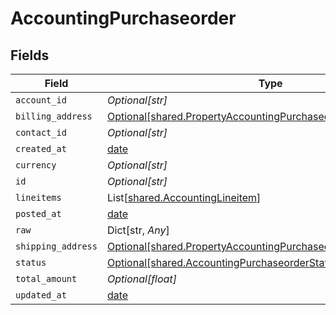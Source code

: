 # AccountingPurchaseorder


## Fields

| Field                                                                                                                                    | Type                                                                                                                                     | Required                                                                                                                                 | Description                                                                                                                              |
| ---------------------------------------------------------------------------------------------------------------------------------------- | ---------------------------------------------------------------------------------------------------------------------------------------- | ---------------------------------------------------------------------------------------------------------------------------------------- | ---------------------------------------------------------------------------------------------------------------------------------------- |
| `account_id`                                                                                                                             | *Optional[str]*                                                                                                                          | :heavy_minus_sign:                                                                                                                       | N/A                                                                                                                                      |
| `billing_address`                                                                                                                        | [Optional[shared.PropertyAccountingPurchaseorderBillingAddress]](../../models/shared/propertyaccountingpurchaseorderbillingaddress.md)   | :heavy_minus_sign:                                                                                                                       | N/A                                                                                                                                      |
| `contact_id`                                                                                                                             | *Optional[str]*                                                                                                                          | :heavy_minus_sign:                                                                                                                       | N/A                                                                                                                                      |
| `created_at`                                                                                                                             | [date](https://docs.python.org/3/library/datetime.html#date-objects)                                                                     | :heavy_minus_sign:                                                                                                                       | N/A                                                                                                                                      |
| `currency`                                                                                                                               | *Optional[str]*                                                                                                                          | :heavy_minus_sign:                                                                                                                       | N/A                                                                                                                                      |
| `id`                                                                                                                                     | *Optional[str]*                                                                                                                          | :heavy_minus_sign:                                                                                                                       | N/A                                                                                                                                      |
| `lineitems`                                                                                                                              | List[[shared.AccountingLineitem](../../models/shared/accountinglineitem.md)]                                                             | :heavy_minus_sign:                                                                                                                       | N/A                                                                                                                                      |
| `posted_at`                                                                                                                              | [date](https://docs.python.org/3/library/datetime.html#date-objects)                                                                     | :heavy_minus_sign:                                                                                                                       | N/A                                                                                                                                      |
| `raw`                                                                                                                                    | Dict[str, *Any*]                                                                                                                         | :heavy_minus_sign:                                                                                                                       | N/A                                                                                                                                      |
| `shipping_address`                                                                                                                       | [Optional[shared.PropertyAccountingPurchaseorderShippingAddress]](../../models/shared/propertyaccountingpurchaseordershippingaddress.md) | :heavy_minus_sign:                                                                                                                       | N/A                                                                                                                                      |
| `status`                                                                                                                                 | [Optional[shared.AccountingPurchaseorderStatus]](../../models/shared/accountingpurchaseorderstatus.md)                                   | :heavy_minus_sign:                                                                                                                       | N/A                                                                                                                                      |
| `total_amount`                                                                                                                           | *Optional[float]*                                                                                                                        | :heavy_minus_sign:                                                                                                                       | N/A                                                                                                                                      |
| `updated_at`                                                                                                                             | [date](https://docs.python.org/3/library/datetime.html#date-objects)                                                                     | :heavy_minus_sign:                                                                                                                       | N/A                                                                                                                                      |